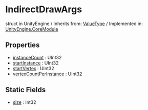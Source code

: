 # IndirectDrawArgs
struct in UnityEngine
 / Inherits from: <a href="https://docs.unity3d.com/6000.1/Documentation/ScriptReference/ValueType.html">ValueType</a> / Implemented in: <a href="https://docs.unity3d.com/6000.1/Documentation/ScriptReference/UnityEngine.CoreModule.html">UnityEngine.CoreModule</a>

## Properties
- <a href="https://docs.unity3d.com/6000.1/Documentation/ScriptReference/IndirectDrawArgs-instanceCount.html">instanceCount</a> : UInt32
- <a href="https://docs.unity3d.com/6000.1/Documentation/ScriptReference/IndirectDrawArgs-startInstance.html">startInstance</a> : UInt32
- <a href="https://docs.unity3d.com/6000.1/Documentation/ScriptReference/IndirectDrawArgs-startVertex.html">startVertex</a> : UInt32
- <a href="https://docs.unity3d.com/6000.1/Documentation/ScriptReference/IndirectDrawArgs-vertexCountPerInstance.html">vertexCountPerInstance</a> : UInt32

## Static Fields
- <a href="https://docs.unity3d.com/6000.1/Documentation/ScriptReference/IndirectDrawArgs-size.html">size</a> : Int32
